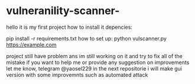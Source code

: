 # vulneranility-scanner-
hello it is my first project 
how to install it depencies: 

pip install -r requirements.txt
how to set up: 
python vulscanner.py https://example.com

project still have problem ans im still working on it and try to fix all of the mistake 
if you want to help me or provide any suggestion on improvements let me know, telegram @yaosel229
in the next repositorie i will make gui version with some improvemnts such as  automated attack 
